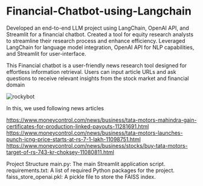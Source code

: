 # Financial-Chatbot-using-Langchain

Developed an end-to-end LLM project using LangChain, OpenAI API, and Streamlit for a financial chatbot.
Created a tool for equity research analysts to streamline their research process and enhance efficiency.
Leveraged LangChain for language model integration, OpenAI API for NLP capabilities, and Streamlit for user-interface.


This Financial chatbot is a user-friendly news research tool designed for effortless information retrieval. Users can input article URLs and ask questions to receive relevant insights from the stock market and financial domain

![rockybot](https://github.com/user-attachments/assets/1dfc9025-739a-4104-b976-e39e35b1791c)

In this, we used following news articles

https://www.moneycontrol.com/news/business/tata-motors-mahindra-gain-certificates-for-production-linked-payouts-11281691.html
https://www.moneycontrol.com/news/business/tata-motors-launches-punch-icng-price-starts-at-rs-7-1-lakh-11098751.html
https://www.moneycontrol.com/news/business/stocks/buy-tata-motors-target-of-rs-743-kr-choksey-11080811.html

Project Structure
main.py: The main Streamlit application script.
requirements.txt: A list of required Python packages for the project.
faiss_store_openai.pkl: A pickle file to store the FAISS index.


